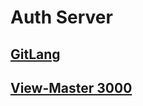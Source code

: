 # **Auth Server**

## [GitLang](https://gitlang.net)

## [View-Master 3000](https://viewmaster3000.com)
